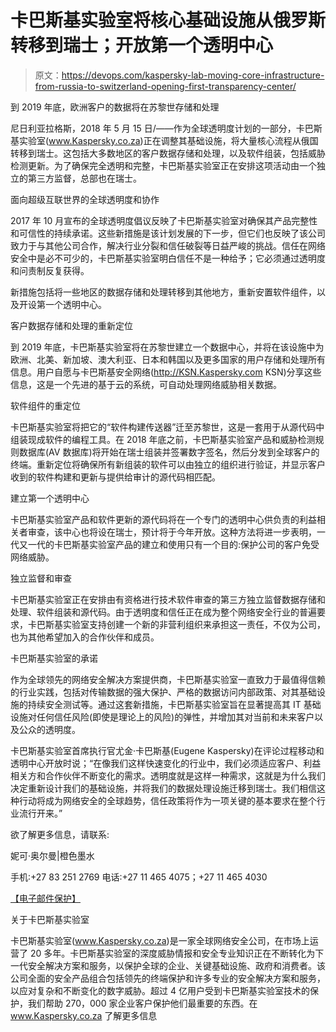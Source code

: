 # 卡巴斯基实验室将核心基础设施从俄罗斯转移到瑞士；开放第一个透明中心

> 原文：<https://devops.com/kaspersky-lab-moving-core-infrastructure-from-russia-to-switzerland-opening-first-transparency-center/>

到 2019 年底，欧洲客户的数据将在苏黎世存储和处理

尼日利亚拉格斯，2018 年 5 月 15 日/——作为全球透明度计划的一部分，卡巴斯基实验室(www.Kaspersky.co.za)正在调整其基础设施，将大量核心流程从俄国转移到瑞士。这包括大多数地区的客户数据存储和处理，以及软件组装，包括威胁检测更新。为了确保完全透明和完整，卡巴斯基实验室正在安排这项活动由一个独立的第三方监督，总部也在瑞士。

面向超级互联世界的全球透明度和协作

2017 年 10 月宣布的全球透明度倡议反映了卡巴斯基实验室对确保其产品完整性和可信性的持续承诺。这些新措施是该计划发展的下一步，但它们也反映了该公司致力于与其他公司合作，解决行业分裂和信任破裂等日益严峻的挑战。信任在网络安全中是必不可少的，卡巴斯基实验室明白信任不是一种给予；它必须通过透明度和问责制反复获得。

新措施包括将一些地区的数据存储和处理转移到其他地方，重新安置软件组件，以及开设第一个透明中心。

客户数据存储和处理的重新定位

到 2019 年底，卡巴斯基实验室将在苏黎世建立一个数据中心，并将在该设施中为欧洲、北美、新加坡、澳大利亚、日本和韩国以及更多国家的用户存储和处理所有信息。用户自愿与卡巴斯基安全网络(http://KSN.Kaspersky.com KSN)分享这些信息，这是一个先进的基于云的系统，可自动处理网络威胁相关数据。

软件组件的重定位

卡巴斯基实验室将把它的“软件构建传送器”迁至苏黎世，这是一套用于从源代码中组装现成软件的编程工具。在 2018 年底之前，卡巴斯基实验室产品和威胁检测规则数据库(AV 数据库)将开始在瑞士组装并签署数字签名，然后分发到全球客户的终端。重新定位将确保所有新组装的软件可以由独立的组织进行验证，并显示客户收到的软件构建和更新与提供给审计的源代码相匹配。

建立第一个透明中心

卡巴斯基实验室产品和软件更新的源代码将在一个专门的透明中心供负责的利益相关者审查，该中心也将设在瑞士，预计将于今年开放。这种方法将进一步表明，一代又一代的卡巴斯基实验室产品的建立和使用只有一个目的:保护公司的客户免受网络威胁。

独立监督和审查

卡巴斯基实验室正在安排由有资格进行技术软件审查的第三方独立监督数据存储和处理、软件组装和源代码。由于透明度和信任正在成为整个网络安全行业的普遍要求，卡巴斯基实验室支持创建一个新的非营利组织来承担这一责任，不仅为公司，也为其他希望加入的合作伙伴和成员。

卡巴斯基实验室的承诺

作为全球领先的网络安全解决方案提供商，卡巴斯基实验室一直致力于最值得信赖的行业实践，包括对传输数据的强大保护、严格的数据访问内部政策、对其基础设施的持续安全测试等。通过这套新措施，卡巴斯基实验室旨在显著提高其 IT 基础设施对任何信任风险(即使是理论上的风险)的弹性，并增加其对当前和未来客户以及公众的透明度。

卡巴斯基实验室首席执行官尤金·卡巴斯基(Eugene Kaspersky)在评论过程移动和透明中心开放时说；“在像我们这样快速变化的行业中，我们必须适应客户、利益相关方和合作伙伴不断变化的需求。透明度就是这样一种需求，这就是为什么我们决定重新设计我们的基础设施，并将我们的数据处理设施迁移到瑞士。我们相信这种行动将成为网络安全的全球趋势，信任政策将作为一项关键的基本要求在整个行业流行开来。”

欲了解更多信息，请联系:

妮可·奥尔曼|橙色墨水

手机:+27 83 251 2769 电话:+27 11 465 4075；+27 11 465 4030

[【电子邮件保护】](/cdn-cgi/l/email-protection)

关于卡巴斯基实验室

卡巴斯基实验室(www.Kaspersky.co.za)是一家全球网络安全公司，在市场上运营了 20 多年。卡巴斯基实验室的深度威胁情报和安全专业知识正在不断转化为下一代安全解决方案和服务，以保护全球的企业、关键基础设施、政府和消费者。该公司全面的安全产品组合包括领先的终端保护和许多专业的安全解决方案和服务，以应对复杂和不断变化的数字威胁。超过 4 亿用户受到卡巴斯基实验室技术的保护，我们帮助 270，000 家企业客户保护他们最重要的东西。在 www.Kaspersky.co.za 了解更多信息